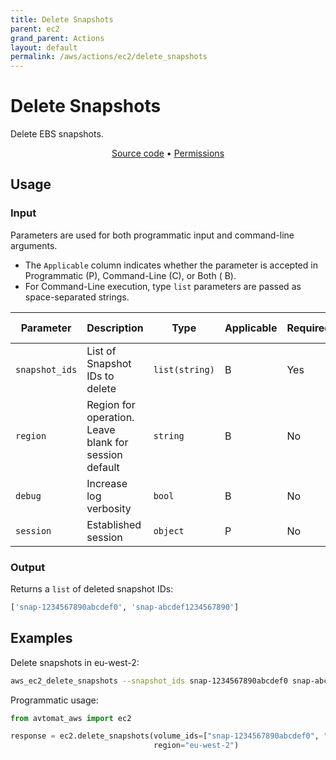 ```yaml
---
title: Delete Snapshots
parent: ec2
grand_parent: Actions
layout: default
permalink: /aws/actions/ec2/delete_snapshots
---
```


# Delete Snapshots

Delete EBS snapshots.<br/>

<p align="center">
   <a href="https://github.com/avtomat-hub/avtomat-aws/tree/main/avtomat_aws/ec2/delete_snapshots.py">Source code</a> •
   <a href="/aws/permissions/ec2/delete_snapshots">Permissions</a>
</p>

## Usage

### Input

Parameters are used for both programmatic input and command-line arguments.<br/>

- The `Applicable` column indicates whether the parameter is accepted in Programmatic (P), Command-Line (C), or Both (
  B).<br/>
- For Command-Line execution, type `list` parameters are passed as space-separated strings.

| Parameter      | Description                                           | Type           | Applicable | Required | Default Value   |
|----------------|-------------------------------------------------------|----------------|------------|----------|-----------------|
| `snapshot_ids` | List of Snapshot IDs to delete                        | `list(string)` | B          | Yes      | None            |
| `region`       | Region for operation. Leave blank for session default | `string`       | B          | No       | Session Default |
| `debug`        | Increase log verbosity                                | `bool`         | B          | No       | False           |
| `session`      | Established session                                   | `object`       | P          | No       | None            |                           

### Output

Returns a `list` of deleted snapshot IDs:

```python
['snap-1234567890abcdef0', 'snap-abcdef1234567890']
```

## Examples

Delete snapshots in eu-west-2:

```bash
aws_ec2_delete_snapshots --snapshot_ids snap-1234567890abcdef0 snap-abcdef1234567890 --region eu-west-2
```

Programmatic usage:

```python
from avtomat_aws import ec2

response = ec2.delete_snapshots(volume_ids=["snap-1234567890abcdef0", "snap-abcdef1234567890"],
                                region="eu-west-2")
```
